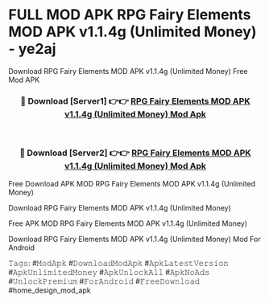 # FULL MOD APK RPG Fairy Elements MOD APK v1.1.4g (Unlimited Money) - ye2aj
Download RPG Fairy Elements MOD APK v1.1.4g (Unlimited Money) Free Mod APK

<div align="center">
<h3>🔴 Download [Server1] 👉👉 <a href="https://apk-comot.site?title=RPG_Fairy_Elements_MOD_APK_v1.1.4g_(Unlimited_Money)">RPG Fairy Elements MOD APK v1.1.4g (Unlimited Money) Mod Apk</a></h3><br>

<h3>🔴 Download [Server2] 👉👉 <a href="https://apk-comot.site?title=RPG_Fairy_Elements_MOD_APK_v1.1.4g_(Unlimited_Money)">RPG Fairy Elements MOD APK v1.1.4g (Unlimited Money) Mod Apk</a></h3>
</div>


Free Download APK MOD RPG Fairy Elements MOD APK v1.1.4g (Unlimited Money)

Download RPG Fairy Elements MOD APK v1.1.4g (Unlimited Money) 

Free APK MOD RPG Fairy Elements MOD APK v1.1.4g (Unlimited Money) 

Download RPG Fairy Elements MOD APK v1.1.4g (Unlimited Money) Mod For Android

𝚃𝚊𝚐𝚜: #𝙼𝚘𝚍𝙰𝚙𝚔 #𝙳𝚘𝚠𝚗𝚕𝚘𝚊𝚍𝙼𝚘𝚍𝙰𝚙𝚔 #𝙰𝚙𝚔𝙻𝚊𝚝𝚎𝚜𝚝𝚅𝚎𝚛𝚜𝚒𝚘𝚗 #𝙰𝚙𝚔𝚄𝚗𝚕𝚒𝚖𝚒𝚝𝚎𝚍𝙼𝚘𝚗𝚎𝚢 #𝙰𝚙𝚔𝚄𝚗𝚕𝚘𝚌𝚔𝙰𝚕𝚕 #𝙰𝚙𝚔𝙽𝚘𝙰𝚍𝚜 #𝚄𝚗𝚕𝚘𝚌𝚔𝙿𝚛𝚎𝚖𝚒𝚞𝚖 #𝙵𝚘𝚛𝙰𝚗𝚍𝚛𝚘𝚒𝚍 #𝙵𝚛𝚎𝚎𝙳𝚘𝚠𝚗𝚕𝚘𝚊𝚍 #home_design_mod_apk